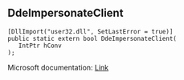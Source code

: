 ## DdeImpersonateClient

```
[DllImport("user32.dll", SetLastError = true)]
public static extern bool DdeImpersonateClient(
   IntPtr hConv
);
```

Microsoft documentation: [Link](https://learn.microsoft.com/en-us/windows/win32/api/ddeml/nf-ddeml-ddeimpersonateclient)
